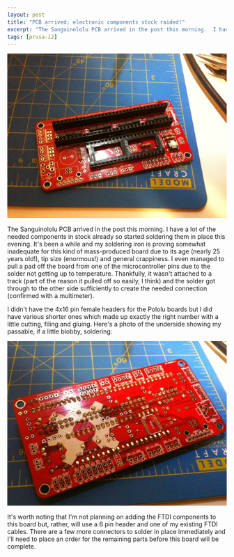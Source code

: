 ```yaml
---
layout: post
title: "PCB arrived; electronic components stock raided!"
excerpt: "The Sanguinololu PCB arrived in the post this morning.  I have a lot of the needed components in stock already so started soldering them in place this evening.  It's been a while and my soldering iron is proving somewhat inadequate for this kind of mass-produced board due to its age (nearly 25 years old!), tip size (enormous!) and general crappiness.  I even managed to pull a pad off the board from one of the microcontroller pins due to the solder not getting up to temperature.  Thankfully, it wasn't attached to a track (part of the reason it pulled off so easily, I think) and the solder got through to the other side sufficiently to create the needed connection (confirmed with a multimeter)."
tags: [prusa-i2]
---
```


![](/images/prusa-i2/IMG_0082.tn.jpg)

The Sanguinololu PCB arrived in the post this morning.  I have a lot of the needed components in stock already so started soldering them in place this evening.  It's been a while and my soldering iron is proving somewhat inadequate for this kind of mass-produced board due to its age (nearly 25 years old!), tip size (enormous!) and general crappiness.  I even managed to pull a pad off the board from one of the microcontroller pins due to the solder not getting up to temperature.  Thankfully, it wasn't attached to a track (part of the reason it pulled off so easily, I think) and the solder got through to the other side sufficiently to create the needed connection (confirmed with a multimeter).

I didn't have the 4x16 pin female headers for the Pololu boards but I did have various shorter ones which made up exactly the right number with a little cutting, filing and gluing.  Here's a photo of the underside showing my passable, if a little blobby, soldering:

![](/images/prusa-i2/IMG_0083.tn.jpg)

It's worth noting that I'm not planning on adding the FTDI components to this board but, rather, will use a 6 pin header and one of my existing FTDI cables.  There are a few more connectors to solder in place immediately and I'll need to place an order for the remaining parts before this board will be complete.
